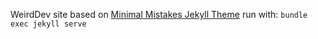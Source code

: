 WeirdDev site based on [Minimal Mistakes Jekyll Theme](https://mmistakes.github.io/minimal-mistakes/)
run with:
`bundle exec jekyll serve`